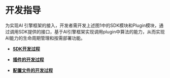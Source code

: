 # 开发指导


为实现AI 引擎框架的接入，开发者需开发上述图1中的SDK模块和Plugin模块，通过调用SDK提供的接口，基于AI引擎框架实现调用plugin中算法的能力，从而实现AI能力的生命周期管理和按需部署功能。


- **[SDK开发过程](subsys-aiframework-devguide-sdk.md)**

- **[插件的开发过程](subsys-aiframework-devguide-plugin.md)**

- **[配置文件的开发过程](subsys-aiframework-devguide-conf.md)**